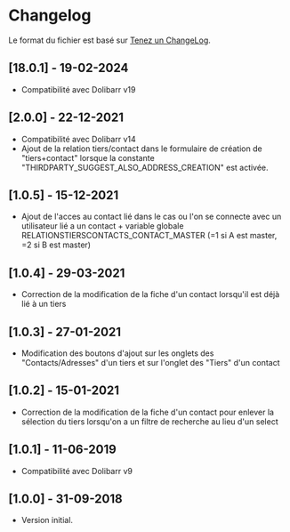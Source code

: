 # Changelog
Le format du fichier est basé sur [Tenez un ChangeLog](http://keepachangelog.com/fr/1.0.0/).

## [18.0.1] - 19-02-2024
- Compatibilité avec Dolibarr v19

## [2.0.0] - 22-12-2021
- Compatibilité avec Dolibarr v14
- Ajout de la relation tiers/contact dans le formulaire de création de "tiers+contact" lorsque la constante "THIRDPARTY_SUGGEST_ALSO_ADDRESS_CREATION" est activée.

## [1.0.5] - 15-12-2021
- Ajout de l'acces au contact lié dans le cas ou l'on se connecte avec un utilisateur lié a un contact + variable globale RELATIONSTIERSCONTACTS_CONTACT_MASTER (=1 si A est master, =2 si B est master)

## [1.0.4] - 29-03-2021
- Correction de la modification de la fiche d'un contact lorsqu'il est déjà lié à un tiers

## [1.0.3] - 27-01-2021
- Modification des boutons d'ajout sur les onglets des "Contacts/Adresses" d'un tiers et sur l'onglet des "Tiers" d'un contact

## [1.0.2] - 15-01-2021
- Correction de la modification de la fiche d'un contact pour enlever la sélection du tiers lorsqu'on a un filtre de recherche au lieu d'un select

## [1.0.1] - 11-06-2019
- Compatibilité avec Dolibarr v9

## [1.0.0] - 31-09-2018
- Version initial.
